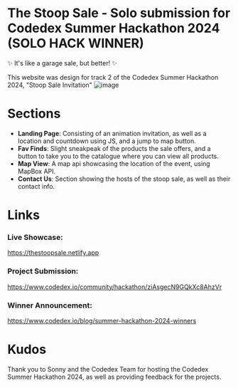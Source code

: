 The Stoop Sale - Solo submission for Codedex Summer Hackathon 2024 (SOLO HACK WINNER)
=========================
✨ It's like a garage sale, but better! ✨

This website was design for track 2 of the Codedex Summer Hackathon 2024, "Stoop Sale Invitation"
![image](https://github.com/user-attachments/assets/bf6e4ef4-22e5-4499-8395-78efa95dfe67)


# Sections

* **Landing Page**: Consisting of an animation invitation, as well as a location and countdown using JS, and a jump to map button.
* **Fav Finds**: Slight sneakpeak of the products the sale offers, and a button to take you to the catalogue where you can view all products.
* **Map View**: A map api showcasing the location of the event, using MapBox API.
* **Contact Us**: Section showing the hosts of the stoop sale, as well as their contact info.

# Links

### Live Showcase:
https://thestoopsale.netlify.app

### Project Submission:
https://www.codedex.io/community/hackathon/ziAsgecN9GQkXc8AhzVr

### Winner Announcement:
https://www.codedex.io/blog/summer-hackathon-2024-winners


# Kudos

Thank you to Sonny and the Codedex Team for hosting the Codedex Summer Hackathon 2024, as well as providing feedback for the projects.



